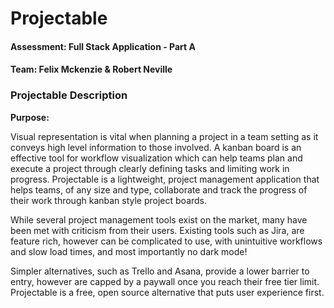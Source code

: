 # Projectable 
#### Assessment: Full Stack Application - Part A
#### Team: Felix Mckenzie & Robert Neville 
### Projectable Description 
**Purpose:**

Visual representation is vital when planning a project in a team setting as it conveys high level information to those involved. A kanban board is an effective tool for workflow visualization which can  help teams plan and execute a project through clearly defining tasks and limiting work in progress. Projectable is a lightweight, project management application that helps teams, of any size and type, collaborate and track the progress of their work through kanban style project boards.

While several project management tools exist on the market, many have been met with criticism from their users. Existing tools such as Jira, are feature rich, however can be complicated to use, with unintuitive workflows and slow load times, and most importantly no dark mode! 

Simpler alternatives, such as Trello and Asana, provide a lower barrier to entry, however are capped by a paywall once you reach their free tier limit. Projectable is a free, open source alternative that puts user experience first. 





 
